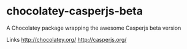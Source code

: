 chocolatey-casperjs-beta
========================

A Chocolatey package wrapping the awesome Casperjs beta version


Links
http://chocolatey.org/
http://casperjs.org/
